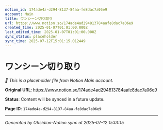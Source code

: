 ```yaml
---
notion_id: 174ade4a-d294-8137-84aa-fe8dac7a06e9
account: Main
title: ワンシーン切り取り
url: https://www.notion.so/174ade4ad294813784aafe8dac7a06e9
created_time: 2025-01-07T01:01:00.000Z
last_edited_time: 2025-01-07T01:01:00.000Z
sync_status: placeholder
sync_time: 2025-07-12T15:01:15.012449
---
```


# ワンシーン切り取り

*🔄 This is a placeholder file from Notion Main account.*

**Original URL**: https://www.notion.so/174ade4ad294813784aafe8dac7a06e9

**Status**: Content will be synced in a future update.

**Page ID**: `174ade4a-d294-8137-84aa-fe8dac7a06e9`

---

*Generated by Obsidian-Notion sync at 2025-07-12 15:01:15*
